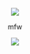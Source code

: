 <p align="center"> <img src="https://komarev.com/ghpvc/?username=brooklynhayes&color=cf0000"/> </p>
<p align="center"> mfw </p>
<p align="center">
  <img src="https://files.catbox.moe/njiabv.gif" />
</p>
